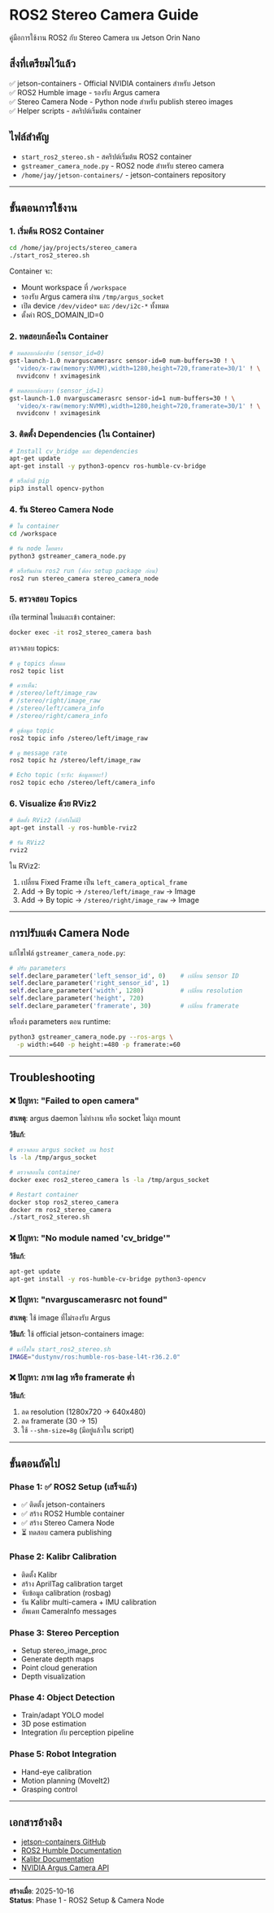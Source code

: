 # ROS2 Stereo Camera Guide

คู่มือการใช้งาน ROS2 กับ Stereo Camera บน Jetson Orin Nano

## สิ่งที่เตรียมไว้แล้ว

✅ jetson-containers - Official NVIDIA containers สำหรับ Jetson  
✅ ROS2 Humble image - รองรับ Argus camera  
✅ Stereo Camera Node - Python node สำหรับ publish stereo images  
✅ Helper scripts - สคริปต์เริ่มต้น container

## ไฟล์สำคัญ

- `start_ros2_stereo.sh` - สคริปต์เริ่มต้น ROS2 container
- `gstreamer_camera_node.py` - ROS2 node สำหรับ stereo camera
- `/home/jay/jetson-containers/` - jetson-containers repository

---

## ขั้นตอนการใช้งาน

### 1. เริ่มต้น ROS2 Container

```bash
cd /home/jay/projects/stereo_camera
./start_ros2_stereo.sh
```

Container จะ:
- Mount workspace ที่ `/workspace`
- รองรับ Argus camera ผ่าน `/tmp/argus_socket`
- เปิด device `/dev/video*` และ `/dev/i2c-*` ทั้งหมด
- ตั้งค่า ROS_DOMAIN_ID=0

### 2. ทดสอบกล้องใน Container

```bash
# ทดสอบกล้องซ้าย (sensor_id=0)
gst-launch-1.0 nvarguscamerasrc sensor-id=0 num-buffers=30 ! \
  'video/x-raw(memory:NVMM),width=1280,height=720,framerate=30/1' ! \
  nvvidconv ! xvimagesink

# ทดสอบกล้องขวา (sensor_id=1)
gst-launch-1.0 nvarguscamerasrc sensor-id=1 num-buffers=30 ! \
  'video/x-raw(memory:NVMM),width=1280,height=720,framerate=30/1' ! \
  nvvidconv ! xvimagesink
```

### 3. ติดตั้ง Dependencies (ใน Container)

```bash
# Install cv_bridge และ dependencies
apt-get update
apt-get install -y python3-opencv ros-humble-cv-bridge

# หรือถ้ามี pip
pip3 install opencv-python
```

### 4. รัน Stereo Camera Node

```bash
# ใน container
cd /workspace

# รัน node โดยตรง
python3 gstreamer_camera_node.py

# หรือรันผ่าน ros2 run (ต้อง setup package ก่อน)
ros2 run stereo_camera stereo_camera_node
```

### 5. ตรวจสอบ Topics

เปิด terminal ใหม่และเข้า container:

```bash
docker exec -it ros2_stereo_camera bash
```

ตรวจสอบ topics:

```bash
# ดู topics ทั้งหมด
ros2 topic list

# ควรเห็น:
# /stereo/left/image_raw
# /stereo/right/image_raw
# /stereo/left/camera_info
# /stereo/right/camera_info

# ดูข้อมูล topic
ros2 topic info /stereo/left/image_raw

# ดู message rate
ros2 topic hz /stereo/left/image_raw

# Echo topic (ระวัง: ข้อมูลเยอะ!)
ros2 topic echo /stereo/left/camera_info
```

### 6. Visualize ด้วย RViz2

```bash
# ติดตั้ง RViz2 (ถ้ายังไม่มี)
apt-get install -y ros-humble-rviz2

# รัน RViz2
rviz2
```

ใน RViz2:
1. เปลี่ยน Fixed Frame เป็น `left_camera_optical_frame`
2. Add → By topic → `/stereo/left/image_raw` → Image
3. Add → By topic → `/stereo/right/image_raw` → Image

---

## การปรับแต่ง Camera Node

แก้ไขไฟล์ `gstreamer_camera_node.py`:

```python
# ปรับ parameters
self.declare_parameter('left_sensor_id', 0)    # เปลี่ยน sensor ID
self.declare_parameter('right_sensor_id', 1)
self.declare_parameter('width', 1280)          # เปลี่ยน resolution
self.declare_parameter('height', 720)
self.declare_parameter('framerate', 30)        # เปลี่ยน framerate
```

หรือส่ง parameters ตอน runtime:

```bash
python3 gstreamer_camera_node.py --ros-args \
  -p width:=640 -p height:=480 -p framerate:=60
```

---

## Troubleshooting

### ❌ ปัญหา: "Failed to open camera"

**สาเหตุ**: argus daemon ไม่ทำงาน หรือ socket ไม่ถูก mount

**วิธีแก้**:
```bash
# ตรวจสอบ argus socket บน host
ls -la /tmp/argus_socket

# ตรวจสอบใน container
docker exec ros2_stereo_camera ls -la /tmp/argus_socket

# Restart container
docker stop ros2_stereo_camera
docker rm ros2_stereo_camera
./start_ros2_stereo.sh
```

### ❌ ปัญหา: "No module named 'cv_bridge'"

**วิธีแก้**:
```bash
apt-get update
apt-get install -y ros-humble-cv-bridge python3-opencv
```

### ❌ ปัญหา: "nvarguscamerasrc not found"

**สาเหตุ**: ใช้ image ที่ไม่รองรับ Argus

**วิธีแก้**: ใช้ official jetson-containers image:
```bash
# แก้ไขใน start_ros2_stereo.sh
IMAGE="dustynv/ros:humble-ros-base-l4t-r36.2.0"
```

### ❌ ปัญหา: ภาพ lag หรือ framerate ต่ำ

**วิธีแก้**:
1. ลด resolution (1280x720 → 640x480)
2. ลด framerate (30 → 15)
3. ใช้ `--shm-size=8g` (มีอยู่แล้วใน script)

---

## ขั้นตอนถัดไป

### Phase 1: ✅ ROS2 Setup (เสร็จแล้ว)
- ✅ ติดตั้ง jetson-containers
- ✅ สร้าง ROS2 Humble container
- ✅ สร้าง Stereo Camera Node
- ⏳ ทดสอบ camera publishing

### Phase 2: Kalibr Calibration
- ติดตั้ง Kalibr
- สร้าง AprilTag calibration target
- จับข้อมูล calibration (rosbag)
- รัน Kalibr multi-camera + IMU calibration
- อัพเดท CameraInfo messages

### Phase 3: Stereo Perception
- Setup stereo_image_proc
- Generate depth maps
- Point cloud generation
- Depth visualization

### Phase 4: Object Detection
- Train/adapt YOLO model
- 3D pose estimation
- Integration กับ perception pipeline

### Phase 5: Robot Integration
- Hand-eye calibration
- Motion planning (MoveIt2)
- Grasping control

---

## เอกสารอ้างอิง

- [jetson-containers GitHub](https://github.com/dusty-nv/jetson-containers)
- [ROS2 Humble Documentation](https://docs.ros.org/en/humble/)
- [Kalibr Documentation](https://github.com/ethz-asl/kalibr)
- [NVIDIA Argus Camera API](https://docs.nvidia.com/jetson/l4t-multimedia/group__LibargusAPI.html)

---

**สร้างเมื่อ**: 2025-10-16  
**Status**: Phase 1 - ROS2 Setup & Camera Node
